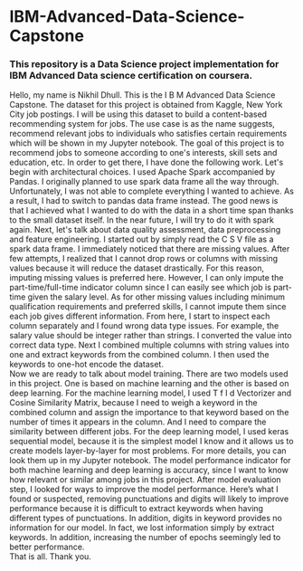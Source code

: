 # IBM-Advanced-Data-Science-Capstone
### This repository is a Data Science project implementation for IBM Advanced Data science certification on coursera.

Hello, my name is Nikhil Dhull.
This is the I B M Advanced Data Science Capstone. The dataset for this project is obtained from Kaggle, New York City job postings. I will be using this dataset to build a content-based recommending system for jobs. The use case is as the name suggests, recommend relevant jobs to individuals who satisfies certain requirements which will be shown in my Jupyter notebook. The goal of this project is to recommend jobs to someone according to one's interests, skill sets and education, etc. 
In order to get there, I have done the following work. Let's begin with architectural choices. I used Apache Spark accompanied by Pandas. I originally planned to use spark data frame all the way through. Unfortunately, I was not able to complete everything I wanted to achieve. As a result, I had to switch to pandas data frame instead. The good news is that I achieved what I wanted to do with the data in a short time span thanks to the small dataset itself. In the near future, I will try to do it with spark again.
Next, let's talk about data quality assessment, data preprocessing and feature engineering. I started out by simply read the C S V file as a spark data frame. I immediately noticed that there are missing values. After few attempts, I realized that I cannot drop rows or columns with missing values because it will reduce the dataset drastically. For this reason, imputing missing values is preferred here. However, I can only impute the part-time/full-time indicator column since I can easily see which job is part-time given the salary level. As for other missing values including minimum qualification requirements and preferred skills, I cannot impute them since each job gives different information. From here, I start to inspect each column separately and I found wrong data type issues. For example, the salary value should be integer rather than strings. I converted the value into correct data type. Next I combined multiple columns with string values into one and extract keywords from the combined column. I then used the keywords to one-hot encode the dataset.  
Now we are ready to talk about model training. There are two models used in this project. One is based on machine learning and the other is based on deep learning. For the machine learning model, I used T f I d Vectorizer and Cosine Similarity Matrix, because I need to weigh a keyword in the combined column and assign the importance to that keyword based on the number of times it appears in the column. And I need to compare the similarity between different jobs. For the deep learning model, I used keras sequential model, because it is the simplest model I know and it allows us to create models layer-by-layer for most problems. For more details, you can look them up in my Jupyter notebook. The model performance indicator for both machine learning and deep learning is accuracy, since I want to know how relevant or similar among jobs in this project. After model evaluation step, I looked for ways to improve the model performance. Here’s what I found or suspected, removing punctuations and digits will likely to improve performance because it is difficult to extract keywords when having different types of punctuations. In addition, digits in keyword provides no information for our model. In fact, we lost information simply by extract keywords. In addition, increasing the number of epochs seemingly led to better performance.  
That is all. Thank you.
